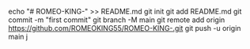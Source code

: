 echo "# ROMEO-KING-" >> README.md
git init
git add README.md
git commit -m "first commit"
git branch -M main
git remote add origin https://github.com/ROMEOKING55/ROMEO-KING-.git
git push -u origin main j
